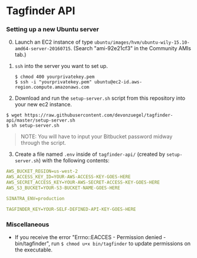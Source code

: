 # Tagfinder API

### Setting up a new Ubuntu server

0. Launch an EC2 instance of type `ubuntu/images/hvm/ubuntu-wily-15.10-amd64-server-20160715`. (Search "ami-92e21cf3" in the Community AMIs tab.)

1. `ssh` into the server you want to set up.

    ```shell
    $ chmod 400 yourprivatekey.pem
    $ ssh -i "yourprivatekey.pem" ubuntu@ec2-id.aws-region.compute.amazonaws.com
    ```

2. Download and run the `setup-server.sh` script from this repository into your new ec2 instance.

```shell
$ wget https://raw.githubusercontent.com/devonzuegel/tagfinder-api/master/setup-server.sh
$ sh setup-server.sh
```

> NOTE: You will have to input your Bitbucket password midway through the script.

3. Create a file named `.env` inside of `tagfinder-api/` (created by `setup-server.sh`) with the following contents:

```yaml
AWS_BUCKET_REGION=us-west-2
AWS_ACCESS_KEY_ID=YOUR-AWS-ACCESS-KEY-GOES-HERE
AWS_SECRET_ACCESS_KEY=YOUR-AWS-SECRET-ACCESS-KEY-GOES-HERE
AWS_S3_BUCKET=YOUR-S3-BUCKET-NAME-GOES-HERE

SINATRA_ENV=production

TAGFINDER_KEY=YOUR-SELF-DEFINED-API-KEY-GOES-HERE
```

### Miscellaneous

- If you receive the error "Errno::EACCES - Permission denied - bin/tagfinder", run `$ chmod u+x bin/tagfinder` to update permissions on the executable.